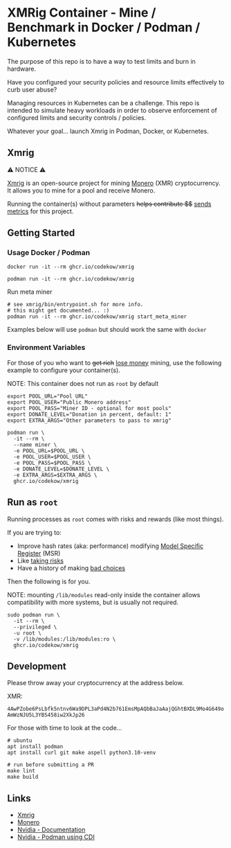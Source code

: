 # XMRig Container - Mine / Benchmark in Docker / Podman / Kubernetes

The purpose of this repo is to have a way to test limits and burn in hardware. 

Have you configured your security policies and resource limits effectively to curb user abuse?

Managing resources in Kubernetes can be a challenge. This repo is intended to simulate heavy workloads in order to observe enforcement of configured limits and security controls / policies.

Whatever your goal... launch Xmrig in Podman, Docker, or Kubernetes.

## Xmrig

:warning: NOTICE :warning:

[Xmrig](https://xmrig.com) is an open-source project for mining [Monero](https://www.getmonero.org) (XMR) cryptocurrency. It allows you to mine for a pool and receive Monero.

Running the container(s) without parameters ~~helps contribute $$~~ [sends metrics](https://moneroocean.stream/) for this project.

## Getting Started

### Usage Docker / Podman

```
docker run -it --rm ghcr.io/codekow/xmrig
```

```
podman run -it --rm ghcr.io/codekow/xmrig
```

Run meta miner

```
# see xmrig/bin/entrypoint.sh for more info.
# this might get documented... :)
podman run -it --rm ghcr.io/codekow/xmrig start_meta_miner
```

Examples below will use `podman` but should work the same with `docker`

### Environment Variables

For those of you who want to ~~get rich~~ [lose money](https://whattomine.com/coins/101-xmr-cryptonight?hr=2.0&p=80&fee=1.0&cost=0.18&cost_currency=USD&hcost=0.0&span_br=&span_d=24&commit=Calculate) mining, use the following example to configure your container(s).

NOTE: This container does not run as `root` by default

```
export POOL_URL="Pool URL"
export POOL_USER="Public Monero address"
export POOL_PASS="Miner ID - optional for most pools"
export DONATE_LEVEL="Donation in percent, default: 1"
export EXTRA_ARGS="Other parameters to pass to xmrig"

podman run \
  -it --rm \
  --name miner \
  -e POOL_URL=$POOL_URL \
  -e POOL_USER=$POOL_USER \
  -e POOL_PASS=$POOL_PASS \
  -e DONATE_LEVEL=$DONATE_LEVEL \
  -e EXTRA_ARGS=$EXTRA_ARGS \
  ghcr.io/codekow/xmrig
```

## Run as `root`

Running processes as `root` comes with risks and rewards (like most things).

If you are trying to:
- Improve hash rates (aka: performance) modifying [Model Specific Register](https://xmrig.com/docs/miner/randomx-optimization-guide/msr) (MSR)
- Like [taking risks](https://xkcd.com/1252)
- Have a history of making [bad choices](https://en.wikipedia.org/wiki/Hot_Pockets)

Then the following is for you.

NOTE: mounting `/lib/modules` read-only inside the container allows compatibility with more systems, but is usually not required.

```
sudo podman run \
  -it --rm \
  --privileged \
  -u root \
  -v /lib/modules:/lib/modules:ro \
  ghcr.io/codekow/xmrig
```

## Development

Please throw away your cryptocurrency at the address below.

XMR:

`4AwPZobe6PsLbfk5ntnv6Wa9DPL3aPd4N2b761EmsMpAQbBaJaAajQGhtBXDL9Mo4G649oAmWzNJU5L3YBS458iw2XkJp26`

For those with time to look at the code...

```
# ubuntu
apt install podman
apt install curl git make aspell python3.10-venv
```

```
# run before submitting a PR
make lint
make build
```

## Links

- [Xmrig](https://xmrig.com)
- [Monero](https://www.getmonero.org)
- [Nvidia - Documentation](https://docs.nvidia.com/datacenter/cloud-native/container-toolkit/latest/)
- [Nvidia - Podman using CDI](https://docs.nvidia.com/datacenter/cloud-native/container-toolkit/latest/cdi-support.html)

